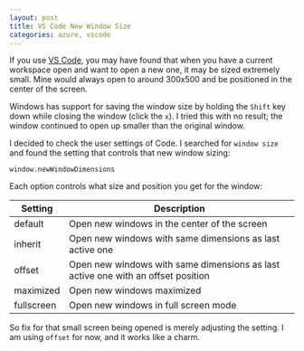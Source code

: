 ```yaml
---
layout: post
title: VS Code New Window Size
categories: azure, vscode
---
```


If you use [VS Code](https://code.visualstudio.com/), you may have found that when you have a current workspace open and want to open a new one, it may be sized extremely small. Mine would always open to around 300x500 and be positioned in the center of the screen.

Windows has support for saving the window size by holding the `Shift` key down while closing the window (click the `x`). I tried this with no result; the window continued to open up smaller than the original window.

I decided to check the user settings of Code. I searched for `window size` and found the setting that controls that new window sizing:

```
window.newWindowDimensions
```

Each option controls what size and position you get for the window:

| Setting | Description |
| ------------ | ------------- |
| default | Open new windows in the center of the screen |
| inherit | Open new windows with same dimensions as last active one |
| offset | Open new windows with same dimensions as last active one with an offset position|
| maximized | Open new windows maximized |
| fullscreen | Open new windows in full screen mode |

So fix for that small screen being opened is merely adjusting the setting. I  am using `offset` for now, and it works like a charm. 
